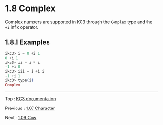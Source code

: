 # 1.8 Complex

Complex numbers are supported in KC3 through the `Complex` type and
the `+i` infix operator.

## 1.8.1 Examples

```elixir
ikc3> i = 0 +i 1
0 +i 1
ikc3> ii = i * i
-1 +i 0
ikc3> iii = i +i i
-1 +i 1
ikc3> type(i)
Complex
```

---

Top : [KC3 documentation](/doc/)

Previous : [1.07 Character](1.07_Character)

Next : [1.09 Cow](1.09_Cow)
